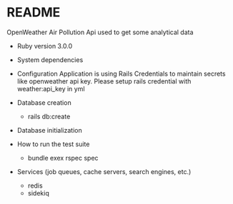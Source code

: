 # README

OpenWeather Air Pollution Api used to get some analytical data

* Ruby version
    3.0.0

* System dependencies

* Configuration
    Application is using Rails Credentials to maintain secrets like openweather api key.
    Please setup rails credential with weather:api_key in yml

* Database creation
    - rails db:create

* Database initialization


* How to run the test suite
   - bundle exex rspec spec

* Services (job queues, cache servers, search engines, etc.)
  -  redis
  -  sidekiq

